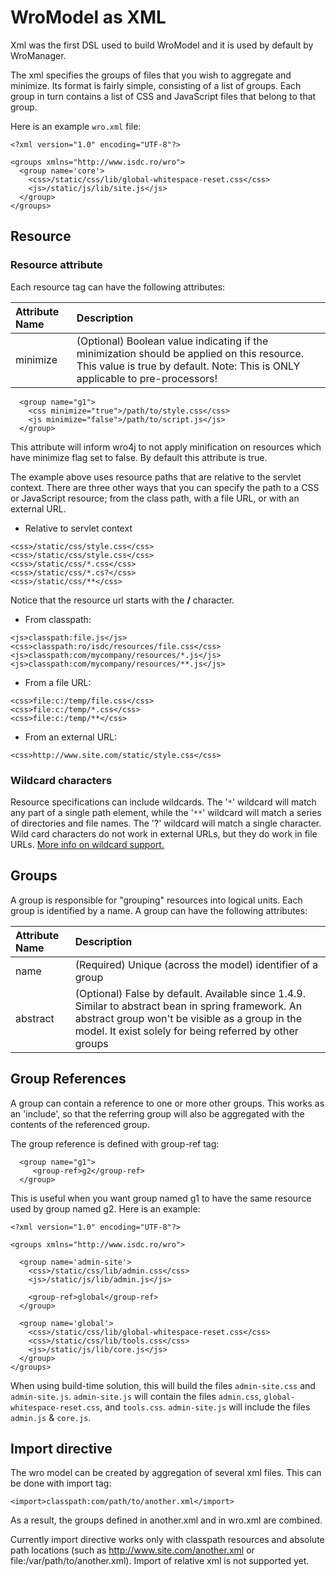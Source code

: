 # WroModel as XML #
Xml was the first DSL used to build WroModel and it is used by default by WroManager.

The xml specifies the groups of files that you wish to aggregate and minimize.  Its format is fairly simple, consisting of a list of groups.  Each group in turn contains a list of CSS and JavaScript files that belong to that group.

Here is an example `wro.xml` file:

```
<?xml version="1.0" encoding="UTF-8"?>

<groups xmlns="http://www.isdc.ro/wro">
  <group name='core'>
    <css>/static/css/lib/global-whitespace-reset.css</css>
    <js>/static/js/lib/site.js</js>
  </group>
</groups>
```


## Resource ##


### Resource attribute ###

Each resource tag can have the following attributes:

| **Attribute Name** | **Description** |
|:-------------------|:----------------|
| minimize | (Optional) Boolean value indicating if the minimization should be applied on this resource. This value is true by default. Note: This is ONLY applicable to pre-processors! |


```
  <group name="g1">
    <css minimize="true">/path/to/style.css</css>
    <js minimize="false">/path/to/script.js</js>
  </group>
```
This attribute will inform wro4j to not apply minification on resources which have minimize flag set to false. By default this attribute is true.


The example above uses resource paths that are relative to the servlet context. There are three other ways that you can specify the path to a CSS or JavaScript resource; from the class path, with a file URL, or with an external URL.

  * Relative to servlet context
```
<css>/static/css/style.css</css>
<css>/static/css/style.css</css>
<css>/static/css/*.css</css>
<css>/static/css/*.cs?</css>
<css>/static/css/**</css>
```

Notice that the resource url starts with the **/** character.


  * From classpath:
```
<js>classpath:file.js</js>
<css>classpath:ro/isdc/resources/file.css</css>
<js>classpath:com/mycompany/resources/*.js</js>
<js>classpath:com/mycompany/resources/**.js</js>
```

  * From a file URL:
```
<css>file:c:/temp/file.css</css>
<css>file:c:/temp/*.css</css>
<css>file:c:/temp/**</css>
```

  * From an external URL:
```
<css>http://www.site.com/static/style.css</css>
```

### Wildcard characters ###

Resource specifications can include wildcards.  The '`*`' wildcard will match any part of a single path element, while the '`**`' wildcard will match a series of directories and file names.  The '?' wildcard will match a single character.  Wild card characters do not work in external URLs, but they do work in file URLs.  [More info on wildcard support.](WildcardSupport.md)

## Groups ##

A group is responsible for "grouping" resources into logical units. Each group is identified by a name.
A group can have the following attributes:

| **Attribute Name** | **Description** |
|:-------------------|:----------------|
| name | (Required) Unique (across the model) identifier of a group |
| abstract | (Optional) False by default. Available since 1.4.9. Similar to abstract bean in spring framework. An abstract group won't be visible as a group in the model. It exist solely for being referred by other groups |

## Group References ##
A group can contain a reference to one or more other groups.  This works as an 'include', so that the referring group will also be aggregated with the contents of the referenced group.

The group reference is defined with group-ref tag:

```
  <group name="g1">
     <group-ref>g2</group-ref>
  </group>
```

This is useful when you want group named g1 to have the same resource used by group named g2. Here is an example:

```
<?xml version="1.0" encoding="UTF-8"?>

<groups xmlns="http://www.isdc.ro/wro">

  <group name='admin-site'>
    <css>/static/css/lib/admin.css</css>
    <js>/static/js/lib/admin.js</js>
    
    <group-ref>global</group-ref>
  </group>

  <group name='global'>
    <css>/static/css/lib/global-whitespace-reset.css</css>
    <css>/static/css/lib/tools.css</css>
    <js>/static/js/lib/core.js</js>
  </group>
</groups>
```


When using build-time solution, this will build the files `admin-site.css` and `admin-site.js`.  `admin-site.js` will contain the files `admin.css`, `global-whitespace-reset.css`, and `tools.css`.  `admin-site.js` will include the files `admin.js` & `core.js`.

## Import directive ##
The wro model can be created by aggregation of several xml files. This can be done with import tag:

```
<import>classpath:com/path/to/another.xml</import>
```

As a result, the groups defined in another.xml and in wro.xml are combined.

Currently import directive works only with classpath resources and absolute path locations (such as http://www.site.com/another.xml or file:/var/path/to/another.xml). Import of relative xml is not supported yet.